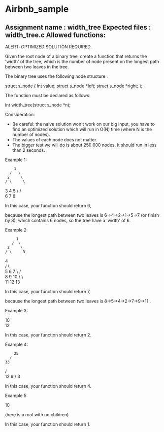 # Airbnb_sample

Assignment name  : width_tree
Expected files   : width_tree.c
Allowed functions:
--------------------------------------------------------------------------------

ALERT: OPTIMIZED SOLUTION REQUIRED.

Given the root node of a binary tree, create a function that returns the
'width' of the tree, which is the number of node present on the longest
path between two leaves in the tree.

The binary tree uses the following node structure :

struct s_node
{
	int value;
	struct s_node *left;
	struct s_node *right;
};

The function must be declared as follows:

int	width_tree(struct s_node *n);

Consideration:

- Be careful: the naive solution won't work on our big input, you have to find
an optimized solution which will run in O(N) time (where N is the number of nodes).
- The values of each node does not matter.
- The bigger test we will do is about 250 000 nodes. It should run in less
than 2 seconds.

Example 1:

        1
      /   \
     2     \
    / \     \
   3   4     5
      /     / \
     6     7   8

In this case, your function should return 6,

because the longest path between two leaves is 6->4->2->1->5->7 (or finish by 8),
which contains 6 nodes, so the tree have a 'width' of 6.

Example 2:

         1
       /  \
     2     \
    / \     3
  4    \
 / \    \
5   6    7
 \      / \
  8    9   10
      / \    \
     11   12  13

In this case, your function should return 7,

because the longest path between two leaves is 8->5->4->2->7->9->11 .

Example 3:

10
  \
   12

In this case, your function should return 2.

Example 4:

        25
      /
    33
   / \
 12   9
     /
    3

In this case, your function should return 4.

Example 5:

  10

(here is a root with no children)

In this case, your function should return 1.
